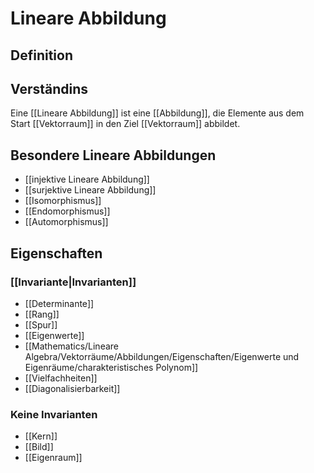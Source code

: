 # Lineare Abbildung

## Definition

## Verständins
Eine [[Lineare Abbildung]] ist eine [[Abbildung]], die Elemente aus dem Start [[Vektorraum]] in den Ziel [[Vektorraum]] abbildet.

## Besondere Lineare Abbildungen
- [[injektive Lineare Abbildung]]
- [[surjektive Lineare Abbildung]]
- [[Isomorphismus]]
- [[Endomorphismus]]
- [[Automorphismus]]

## Eigenschaften

### [[Invariante|Invarianten]]
- [[Determinante]]
- [[Rang]]
- [[Spur]]
- [[Eigenwerte]]
- [[Mathematics/Lineare Algebra/Vektorräume/Abbildungen/Eigenschaften/Eigenwerte und Eigenräume/charakteristisches Polynom]]
- [[Vielfachheiten]]
- [[Diagonalisierbarkeit]]

### Keine Invarianten
- [[Kern]]
- [[Bild]]
- [[Eigenraum]] 